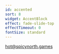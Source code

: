 ```yaml
---
id: accented
sort: 8
widget: AccentBlock
effect: fade-slide-top
effectTimeout: 0
fontSize: standard
---
```


hot@spicynorth.games